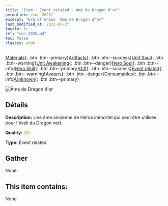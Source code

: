```yaml
---
title: "Item - Event related - Âme de Dragon d'or"
permalink: /con_2025/
excerpt: "Era of Chaos  Âme de Dragon d'or"
last_modified_at: 2021-07-27
locale: fr
ref: "con_2025.md"
toc: false
classes: wide
---
```

 [Materials](/ItemsFR/){: .btn .btn--primary}[Artifacts](/ItemsFR/Artifacts/){: .btn .btn--success}[Unit Soul](/ItemsFR/UnitSoul/){: .btn .btn--warning}[Unit Awakening](/ItemsFR/UnitAwakening/){: .btn .btn--danger}[Hero Soul](/ItemsFR/HeroSoul/){: .btn .btn--info}[Hero Skill](/ItemsFR/HeroSkill/){: .btn .btn--primary}[Gift](/ItemsFR/Gift/){: .btn .btn--success}[Event related](/ItemsFR/Events/){: .btn .btn--warning}[Avatars](/ItemsFR/Avatars/){: .btn .btn--danger}[Consumables](/ItemsFR/Consumables/){: .btn .btn--info}[Unknown](/ItemsFR/Unknown/){: .btn .btn--primary}

 ![Âme de Dragon d'or](/images/t/juexing_207.png)

## Détails
 **Description:** Une âme ancienne de Héros immortel qui peut être utilisée pour l'éveil du Dragon vert.

 **Quality:** <span style="color: #FF8C00">OK</span>

 **Type:** Event related

## Gather

  None

## This item contains:

  None

